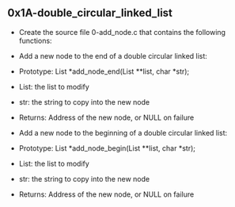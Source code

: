 ## 0x1A-double_circular_linked_list

* Create the source file 0-add_node.c that contains the following functions:

* Add a new node to the end of a double circular linked list:
* Prototype: List *add_node_end(List **list, char *str);
* List: the list to modify
* str: the string to copy into the new node
* Returns: Address of the new node, or NULL on failure
* Add a new node to the beginning of a double circular linked list:
* Prototype: List *add_node_begin(List **list, char *str);
* List: the list to modify
* str: the string to copy into the new node
* Returns: Address of the new node, or NULL on failure
